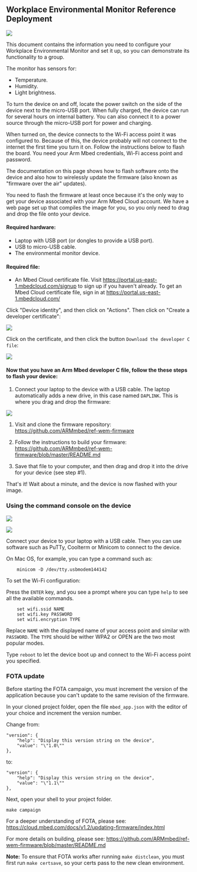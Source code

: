
## Workplace Environmental Monitor Reference Deployment

<span class="images">![](https://s3.us-west-2.amazonaws.com/reference-docs-images/work_environ_mon_docs/IMG_1254.png)</span>

This document contains the information you need to configure your Workplace Environmental Monitor and set it up, so you can demonstrate its functionality to a group.

The monitor has sensors for:

- Temperature.
- Humidity.
- Light brightness.

To turn the device on and off, locate the power switch on the side of the device next to the micro-USB port. When fully charged, the device can run for several hours on internal battery. You can also connect it to a power source through the micro-USB port for power and charging.

When turned on, the device connects to the Wi-Fi access point it was configured to. Because of this, the device probably will not connect to the internet the first time you turn it on. Follow the instructions below to flash the board. You need your Arm Mbed credentials, Wi-Fi access point and password.

The documentation on this page shows how to flash software onto the device and also how to wirelessly update the firmware (also known as "firmware over the air" updates).

You need to flash the firmware at least once because it's the only way to get your device associated with your Arm Mbed Cloud account. We have a web page set up that compiles the image for you, so you only need to drag and drop the file onto your device.

#### Required hardware:

- Laptop with USB port (or dongles to provide a USB port).
- USB to micro-USB cable.
- The environmental monitor device.

#### Required file:

- An Mbed Cloud certificate file. Visit https://portal.us-east-1.mbedcloud.com/signup to sign up if you haven't already.
To get an Mbed Cloud certificate file, sign in at https://portal.us-east-1.mbedcloud.com/

Click "Device identity", and then click on "Actions". Then click on "Create a developer certificate":

<span class="images">![](https://s3.us-west-2.amazonaws.com/reference-docs-images/work_environ_mon_docs/mbed_create_cert.png)</span>

Click on the certificate, and then click the button `Download the developer C file`:

<span class="images">![](https://s3.us-west-2.amazonaws.com/reference-docs-images/work_environ_mon_docs/mbed_cloud_cert_download.png)</span>

#### Now that you have an Arm Mbed developer C file, follow the these steps to flash your device:

1. Connect your laptop to the device with a USB cable. The laptop automatically adds a new drive, in this case named `DAPLINK`. This is where you drag and drop the firmware:


<span class="images">![](https://s3.us-west-2.amazonaws.com/reference-docs-images/work_environ_mon_docs/image3.jpeg)</span>

1. Visit and clone the firmware repository: https://github.com/ARMmbed/ref-wem-firmware

1. Follow the instructions to build your firmware: https://github.com/ARMmbed/ref-wem-firmware/blob/master/README.md 

1. Save that file to your computer, and then drag and drop it into the drive for your device (see step #1).

That's it! Wait about a minute, and the device is now flashed with your image.

### Using the command console on the device

<span class="images">![](https://s3.us-west-2.amazonaws.com/reference-docs-images/work_environ_mon_docs/ScreenShot2017-12-05at2.34.23PM.jpeg)</span>

<span class="images">![](https://s3.us-west-2.amazonaws.com/reference-docs-images/work_environ_mon_docs/IMG_2039.jpg)</span>

Connect your device to your laptop with a USB cable. Then you can use software such as PuTTy, Coolterm or Minicom to connect to the device.

On Mac OS, for example, you can type a command such as:

```
    minicom -D /dev/tty.usbmodem144142
```

To set the Wi-Fi configuration:

Press the `ENTER` key, and you see a prompt where you can type `help` to see all the available commands.

```
    set wifi.ssid NAME
    set wifi.key PASSWORD
    set wifi.encryption TYPE
```

Replace `NAME` with the displayed name of your access point and similar with `PASSWORD`. The `TYPE` should be wither WPA2 or OPEN are the two most popular modes.

Type `reboot` to let the device boot up and connect to the Wi-Fi access point you specified.

### FOTA update

Before starting the FOTA campaign, you must increment the version of the application because you can't update to the same revision of the firmware.

In your cloned project folder, open the file `mbed_app.json` with the editor of your choice and increment the version number.

Change from:

```
"version": {
    "help": "Display this version string on the device",
    "value": "\"1.0\""
},
```

to:

```
"version": {
    "help": "Display this version string on the device",
    "value": "\"1.1\""
},
```

Next, open your shell to your project folder. 

```
make campaign
```

For a deeper understanding of FOTA, please see:
https://cloud.mbed.com/docs/v1.2/updating-firmware/index.html 

For more details on building, please see:
https://github.com/ARMmbed/ref-wem-firmware/blob/master/README.md 

<span class="notes">**Note:** To ensure that FOTA works after running `make distclean`, you must first run `make certsave`, so your certs pass to the new clean environment.</span>

